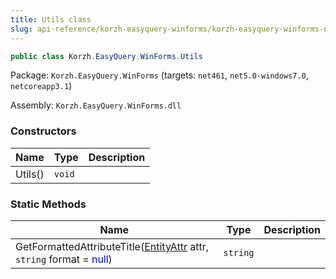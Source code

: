 ```yaml
---
title: Utils class
slug: api-reference/korzh-easyquery-winforms/korzh-easyquery-winforms-namespace/utils-class
---
```

```csharp
public class Korzh.EasyQuery.WinForms.Utils

```
Package: `Korzh.EasyQuery.WinForms` (targets: `net461`, `net5.0-windows7.0`, `netcoreapp3.1`)

Assembly: `Korzh.EasyQuery.WinForms.dll`

### Constructors

| Name | Type | Description | 
| --- | --- | --- | 
| Utils() | `void` |  | 


### Static Methods

| Name | Type | Description | 
| --- | --- | --- | 
| GetFormattedAttributeTitle([EntityAttr](api-reference/korzh-easyquery/korzh-easyquery-namespace/entityattr-class) attr, `string` format = <span style='color: blue'>null</span>) | `string` |  |